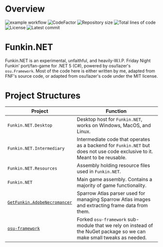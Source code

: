 # Overview
![example workflow](https://github.com/GetFunkin/Funkin.NET/actions/workflows/build.yml/badge.svg)
![CodeFactor](https://www.codefactor.io/repository/github/getfunkin/funkin.net/badge)
![Repository size](https://img.shields.io/github/repo-size/getfunkin/funkin.net)
![Total lines of code](https://img.shields.io/tokei/lines/github/getfunkin/funkin.net)
![License](https://img.shields.io/github/license/getfunkin/funkin.net)
![Latest commit](https://img.shields.io/github/last-commit/getfunkin/funkin.net)

# Funkin.NET
Funkin.NET is an experimental, unfaithful, and heavily-W.I.P. Friday Night Funkin' port/fan-game for .NET 5 (C#), powered by osu!lazer's `osu.Framework`.
Most of the code here is either written by me, adapted from FNF's source code, or adapted from osu!lazer's code under the MIT license.

# Project Structures
| Project                            | Function                                                                                                                   |
|------------------------------------|----------------------------------------------------------------------------------------------------------------------------|
| `Funkin.NET.Desktop`               | Desktop host for `Funkin.NET`, works on Windows, MacOS, and Linux.                                                         |
| `Funkin.NET.Intermediary`          | Intermediate code that operates as a backend for `Funkin.NET` but does not use code exclusive to it. Meant to be reusable. |
| `Funkin.NET.Resources`             | Assembly holding resource files used in `Funkin.NET`.                                                                      |
| `Funkin.NET`                       | Main game assembly. Contains a majority of game functionality.                                                             |
| [`GetFunkin.AdobeNecromancer`][gf] | Sparrow Atlas parser used for managing Sparrow Atlas images and extracting frame data from them.                           |
| [`osu-framework`][of]              | Forked `osu-framework` sub-module that we rely on instead of the NuGet package so we can make small tweaks as needed.      |

[gf]: https://github.com/GetFunkin/GetFunkin.AdobeNecromancer
[of]: https://github.com/GetFunkin/osu-framework
